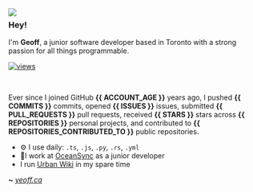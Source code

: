 <img align="left" src="https://orhun.dev/img/crow.png">

### Hey!

I'm **Geoff**, a junior software developer based in Toronto with a strong passion for all things programmable.

[![views](https://komarev.com/ghpvc/?username=yeoffrey&style=flat&color=313131&label=views&abbreviated=true)](https://github.com/yeoffrey)

<br>

Ever since I joined GitHub **{{ ACCOUNT_AGE }}** years ago, I pushed **{{ COMMITS }}** commits, opened **{{ ISSUES }}** issues, submitted **{{ PULL_REQUESTS }}** pull requests, received **{{ STARS }}** stars across **{{ REPOSITORIES }}** personal projects, and contributed to **{{ REPOSITORIES_CONTRIBUTED_TO }}** public repositories.

- ⚙️ I use daily: `.ts`, `.js`, `.py`, `.rs`, `.yml`
- 💼I work at [OceanSync](https://oceansync.com) as a junior developer
- I run [Urban Wiki](https://urbanwiki.ca) in my spare time

**~** [_yeoff.ca_](https://yeoff.ca/)
